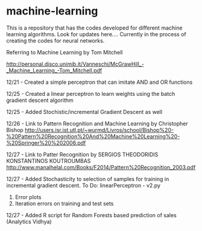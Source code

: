 # machine-learning

This is a repository that has the codes developed for different machine learning algorithms. Look for updates here.... Currently in the process of creating the codes for neural networks.

Referring to Machine Learning by Tom Mitchell

http://personal.disco.unimib.it/Vanneschi/McGrawHill_-_Machine_Learning_-Tom_Mitchell.pdf

12/21 - Created a simple perceptron that can imitate AND and OR functions

12/25 - Created a linear perceptron to learn weights using the batch gradient descent algorithm

12/25 - Added Stochistic/incremental Gradient Descent as well

12/26 - Link to Pattern Recognition and Machine Learning by Christopher Bishop
http://users.isr.ist.utl.pt/~wurmd/Livros/school/Bishop%20-%20Pattern%20Recognition%20And%20Machine%20Learning%20-%20Springer%20%202006.pdf

12/27 - Link to Patter Recognition by SERGIOS THEODORIDIS KONSTANTINOS KOUTROUMBAS 
http://www.manalhelal.com/Books/F2014/Pattern%20Recognition_2003.pdf

12/27 - Added Stochasticity to selection of samples for training in incremental gradient descent.
To Do:
linearPerceptron - v2.py
  1. Error plots
  2. Iteration errors on training and test sets

12/27 - Added R script for Random Forests based prediction of sales (Analytics Vidhya)
